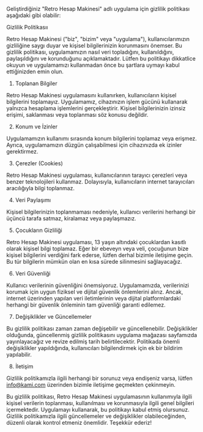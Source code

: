 Geliştirdiğiniz "Retro Hesap Makinesi" adlı uygulama için gizlilik politikası aşağıdaki gibi olabilir:

Gizlilik Politikasıı

Retro Hesap Makinesi ("biz", "bizim" veya "uygulama"), kullanıcılarımızın gizliliğine saygı duyar ve kişisel bilgilerinizin korunmasını önemser. Bu gizlilik politikası, uygulamamızın nasıl veri topladığını, kullanıldığını, paylaşıldığını ve korunduğunu açıklamaktadır. Lütfen bu politikayı dikkatlice okuyun ve uygulamamızı kullanmadan önce bu şartlara uymayı kabul ettiğinizden emin olun.

1. Toplanan Bilgiler

Retro Hesap Makinesi uygulamasını kullanırken, kullanıcıların kişisel bilgilerini toplamayız. Uygulamamız, cihazınızın işlem gücünü kullanarak yalnızca hesaplama işlemlerini gerçekleştirir. Kişisel bilgilerinizin izinsiz erişimi, saklanması veya toplanması söz konusu değildir.

2. Konum ve İzinler

Uygulamamızın kullanımı sırasında konum bilgilerini toplamaz veya erişmez. Ayrıca, uygulamamızın düzgün çalışabilmesi için cihazınızda ek izinler gerektirmez.

3. Çerezler (Cookies)

Retro Hesap Makinesi uygulaması, kullanıcılarının tarayıcı çerezleri veya benzer teknolojileri kullanmaz. Dolayısıyla, kullanıcıların internet tarayıcıları aracılığıyla bilgi toplanmaz.

4. Veri Paylaşımı

Kişisel bilgilerinizin toplanmaması nedeniyle, kullanıcı verilerini herhangi bir üçüncü tarafa satmaz, kiralamaz veya paylaşmazız.

5. Çocukların Gizliliği

Retro Hesap Makinesi uygulaması, 13 yaşın altındaki çocuklardan kasıtlı olarak kişisel bilgi toplamaz. Eğer bir ebeveyn veya veli, çocuğunun bize kişisel bilgilerini verdiğini fark ederse, lütfen derhal bizimle iletişime geçin. Bu tür bilgilerin mümkün olan en kısa sürede silinmesini sağlayacağız.

6. Veri Güvenliği

Kullanıcı verilerinin güvenliğini önemsiyoruz. Uygulamamızda, verilerinizi korumak için uygun fiziksel ve dijital güvenlik önlemlerini alırız. Ancak, internet üzerinden yapılan veri iletimlerinin veya dijital platformlardaki herhangi bir güvenlik önleminin tam güvenliği garanti edilemez.

7. Değişiklikler ve Güncellemeler

Bu gizlilik politikası zaman zaman değişebilir ve güncellenebilir. Değişiklikler olduğunda, güncellenmiş gizlilik politikasını uygulama mağazası sayfamızda yayınlayacağız ve revize edilmiş tarih belirtilecektir. Politikada önemli değişiklikler yapıldığında, kullanıcıları bilgilendirmek için ek bir bildirim yapılabilir.

8. İletişim

Gizlilik politikamızla ilgili herhangi bir sorunuz veya endişeniz varsa, lütfen info@kami.com üzerinden bizimle iletişime geçmekten çekinmeyin.

Bu gizlilik politikası, Retro Hesap Makinesi uygulamasının kullanımıyla ilgili kişisel verilerin toplanması, kullanılması ve korunmasıyla ilgili genel bilgileri içermektedir. Uygulamayı kullanarak, bu politikayı kabul etmiş olursunuz. Gizlilik politikamızla ilgili güncellemeler ve değişiklikler olabileceğinden, düzenli olarak kontrol etmeniz önemlidir. Teşekkür ederiz!
